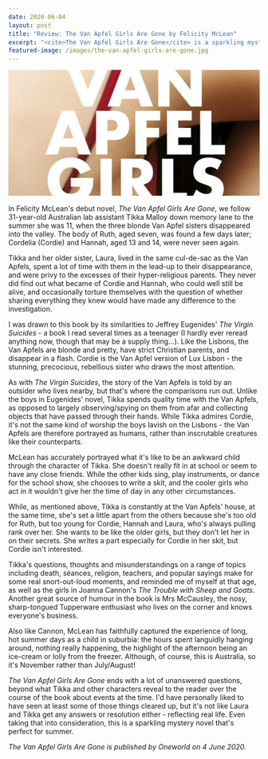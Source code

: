 ```yaml
---
date: 2020-06-04
layout: post
title: "Review: The Van Apfel Girls Are Gone by Felicity McLean"
excerpt: "<cite>The Van Apfel Girls Are Gone</cite> is a sparkling mystery novel that's perfect for summer."
featured-image: /images/the-van-apfel-girls-are-gone.jpg
---
```


![The Van Apfel Girls Are Gone](/images/the-van-apfel-girls-are-gone.jpg)

In Felicity McLean's debut novel, <cite>The Van Apfel Girls Are Gone</cite>, we follow 31-year-old Australian lab assistant Tikka Malloy down memory lane to the summer she was 11, when the three blonde Van Apfel sisters disappeared into the valley. The body of Ruth, aged seven, was found a few days later; Cordelia (Cordie) and Hannah, aged 13 and 14, were never seen again.

Tikka and her older sister, Laura, lived in the same cul-de-sac as the Van Apfels, spent a lot of time with them in the lead-up to their disappearance, and were privy to the excesses of their hyper-religious parents. They never did find out what became of Cordie and Hannah, who could well still be alive, and occasionally torture themselves with the question of whether sharing everything they knew would have made any difference to the investigation.

I was drawn to this book by its similarities to Jeffrey Eugenides' <cite>The Virgin Suicides</cite> - a book I read several times as a teenager (I hardly ever reread anything now, though that may be a supply thing...). Like the Lisbons, the Van Apfels are blonde and pretty, have strict Christian parents, and disappear in a flash. Cordie is the Van Apfel version of Lux Lisbon - the stunning, precocious, rebellious sister who draws the most attention.

As with <cite>The Virgin Suicides</cite>, the story of the Van Apfels is told by an outsider who lives nearby, but that's where the comparisons run out. Unlike the boys in Eugenides' novel, Tikka spends quality time with the Van Apfels, as opposed to largely observing/spying on them from afar and collecting objects that have passed through their hands. While Tikka admires Cordie, it's not the same kind of worship the boys lavish on the Lisbons - the Van Apfels are therefore portrayed as humans, rather than inscrutable creatures like their counterparts.

McLean has accurately portrayed what it's like to be an awkward child through the character of Tikka. She doesn't really fit in at school or seem to have any close friends. While the other kids sing, play instruments, or dance for the school show, she chooses to write a skit, and the cooler girls who act in it wouldn't give her the time of day in any other circumstances.

While, as mentioned above, Tikka is constantly at the Van Apfels' house, at the same time, she's set a little apart from the others because she's too old for Ruth, but too young for Cordie, Hannah and Laura, who's always pulling rank over her. She wants to be like the older girls, but they don't let her in on their secrets. She writes a part especially for Cordie in her skit, but Cordie isn't interested.

Tikka's questions, thoughts and misunderstandings on a range of topics including death, séances, religion, teachers, and popular sayings make for some real snort-out-loud moments, and reminded me of myself at that age, as well as the girls in Joanna Cannon's <cite>The Trouble with Sheep and Goats</cite>. Another great source of humour in the book is Mrs McCausley, the nosy, sharp-tongued Tupperware enthusiast who lives on the corner and knows everyone's business.

Also like Cannon, McLean has faithfully captured the experience of long, hot summer days as a child in suburbia: the hours spent languidly hanging around, nothing really happening, the highlight of the afternoon being an ice-cream or lolly from the freezer. Although, of course, this is Australia, so it's November rather than July/August!

<cite>The Van Apfel Girls Are Gone</cite> ends with a lot of unanswered questions, beyond what Tikka and other characters reveal to the reader over the course of the book about events at the time. I'd have personally liked to have seen at least some of those things cleared up, but it's not like Laura and Tikka get any answers or resolution either - reflecting real life. Even taking that into consideration, this is a sparkling mystery novel that's perfect for summer.

*<cite>The Van Apfel Girls Are Gone</cite> is published by Oneworld on 4 June 2020.*
